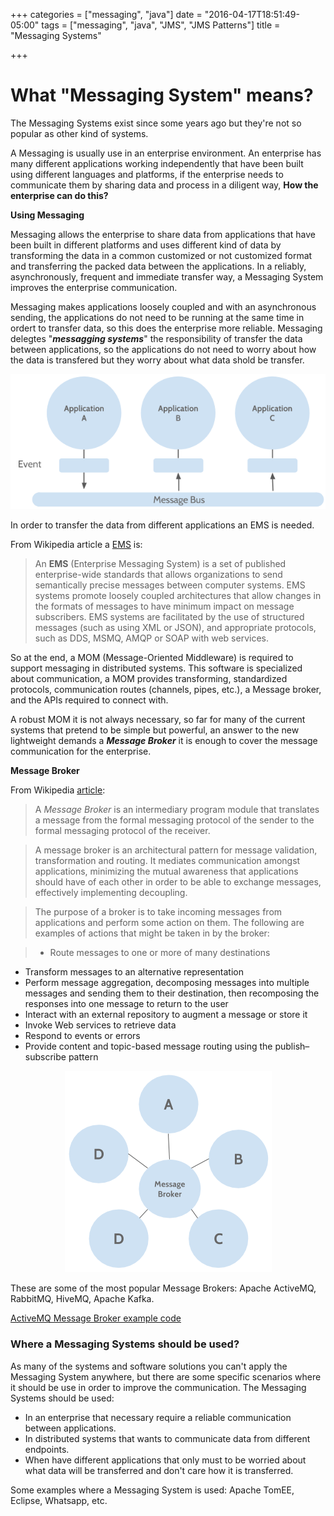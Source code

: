 +++
categories = ["messaging", "java"]
date = "2016-04-17T18:51:49-05:00"
tags = ["messaging", "java", "JMS", "JMS Patterns"]
title = "Messaging Systems"

+++

# What "Messaging System" means?

The Messaging Systems exist since some years ago but they're not so popular as other kind of systems. 

A Messaging is usually use in an enterprise environment. An enterprise has many different applications working independently that have been built using different languages and platforms, if the enterprise needs to communicate them by sharing data and process in a diligent way, **How the enterprise can do this?**
                   
**Using Messaging**

Messaging allows the enterprise to share data from applications that have been built in different platforms and uses different kind of data by transforming the data in a common customized or not customized format and transferring the packed data between the applications. In a reliably, asynchronously, frequent and immediate transfer way, a Messaging System improves the enterprise communication.

Messaging makes applications loosely coupled and with an asynchronous sending, the applications do not need to be running at the same time in ordert to transfer data, so this does the enterprise more reliable. Messaging delegtes "***messagging systems***" the responsibility of transfer the data between applications, so the applications do not need to worry about how the data is transfered but they worry about what data shold be transfer.
                                 
<p align="center">
  <img src="/img/Messaging.png" alt="Messaging"/>
</p>
                               
In order to transfer the data from different applications an EMS is needed.

From Wikipedia article a [EMS](https://en.wikipedia.org/wiki/Enterprise_messaging_system) is:

>An **EMS** (Enterprise Messaging System) is a set of published enterprise-wide standards that allows organizations to send semantically precise messages between computer systems. EMS systems promote loosely coupled architectures that allow changes in the formats of messages to have minimum impact on message subscribers. EMS systems are facilitated by the use of structured messages (such as using XML or JSON), and appropriate protocols, such as DDS, MSMQ, AMQP or SOAP with web services.

So at the end, a MOM (Message-Oriented Middleware) is required to support messaging in distributed systems. This software is specialized about communication, a MOM provides transforming, standardized protocols, communication routes (channels, pipes, etc.), a Message broker, and the APIs required to connect with.
                               
A robust MOM it is not always necessary, so far for many of the current systems that pretend to be simple but powerful, an answer to the new lightweight demands a ***Message Broker*** it is enough to cover the message communication for the enterprise.


**Message Broker**

From Wikipedia [article](https://en.wikipedia.org/wiki/Message_broker):

>A *Message Broker* is an intermediary program module that translates a message from the formal messaging protocol of the sender to the formal messaging protocol of the receiver. 

>A message broker is an architectural pattern for message validation, transformation and routing. It mediates communication amongst applications, minimizing the mutual awareness that applications should have of each other in order to be able to exchange messages, effectively implementing decoupling.
                                 
> The purpose of a broker is to take incoming messages from applications and perform some action on them. The following are examples of actions that might be taken in by the broker:
                                 
>* Route messages to one or more of many destinations
* Transform messages to an alternative representation
* Perform message aggregation, decomposing messages into multiple messages and sending them to their destination, then recomposing the responses into one message to return to the user
* Interact with an external repository to augment a message or store it
* Invoke Web services to retrieve data
* Respond to events or errors
* Provide content and topic-based message routing using the publish–subscribe pattern                        
                          

<p align="center">
  <img src="/img/MessageBroker.png" alt="Message Broker"/>
</p>
                                
These are some of the most popular Message Brokers: Apache ActiveMQ, RabbitMQ, HiveMQ, Apache Kafka.

[ActiveMQ Message Broker example code](https://goo.gl/hQenrh "MarceStarlet Github - EmbeddedBroker")

### Where a Messaging Systems should be used?
                   
As many of the systems and software solutions you can't apply the Messaging System anywhere, but there are some specific scenarios where it should be use in order to improve the communication. The Messaging Systems should be used:

* In an enterprise that necessary require a reliable communication between applications.
* In distributed systems that wants to communicate data from different endpoints.
* When have different applications that only must to be worried about what data will be transferred and don't care how it is transferred.
              
Some examples where a Messaging System is used: Apache TomEE, Eclipse, Whatsapp, etc.                                                         

 

           
